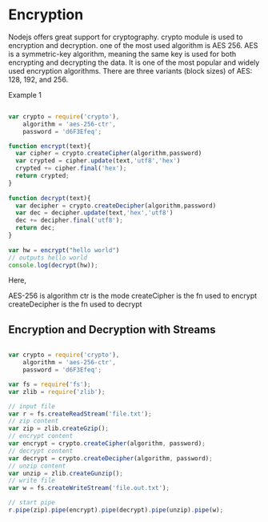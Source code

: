 # Encryption

Nodejs offers great support for cryptography. crypto module is used to encryption and decryption. one of the most used algorithm is AES 256.
AES is a symmetric-key algorithm, meaning the same key is used for both encrypting and decrypting the data. It is one of the most popular and widely used encryption algorithms. There are three variants (block sizes) of AES: 128, 192, and 256.

Example 1

```js

var crypto = require('crypto'),
    algorithm = 'aes-256-ctr',
    password = 'd6F3Efeq';

function encrypt(text){
  var cipher = crypto.createCipher(algorithm,password)
  var crypted = cipher.update(text,'utf8','hex')
  crypted += cipher.final('hex');
  return crypted;
}
 
function decrypt(text){
  var decipher = crypto.createDecipher(algorithm,password)
  var dec = decipher.update(text,'hex','utf8')
  dec += decipher.final('utf8');
  return dec;
}
 
var hw = encrypt("hello world")
// outputs hello world
console.log(decrypt(hw));

```

Here,

AES-256 is algorithm 
ctr is the mode
createCipher is the fn used to encrypt
createDecipher is the fn used to decrypt

## Encryption and Decryption with Streams

```js

var crypto = require('crypto'),
    algorithm = 'aes-256-ctr',
    password = 'd6F3Efeq';

var fs = require('fs');
var zlib = require('zlib');

// input file
var r = fs.createReadStream('file.txt');
// zip content
var zip = zlib.createGzip();
// encrypt content
var encrypt = crypto.createCipher(algorithm, password);
// decrypt content
var decrypt = crypto.createDecipher(algorithm, password);
// unzip content
var unzip = zlib.createGunzip();
// write file
var w = fs.createWriteStream('file.out.txt');

// start pipe
r.pipe(zip).pipe(encrypt).pipe(decrypt).pipe(unzip).pipe(w);

```